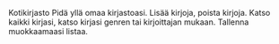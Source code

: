 Kotikirjasto
Pidä yllä omaa kirjastoasi. Lisää kirjoja, poista kirjoja. Katso kaikki kirjasi, katso kirjasi genren tai kirjoittajan mukaan. Tallenna muokkaamaasi listaa.
